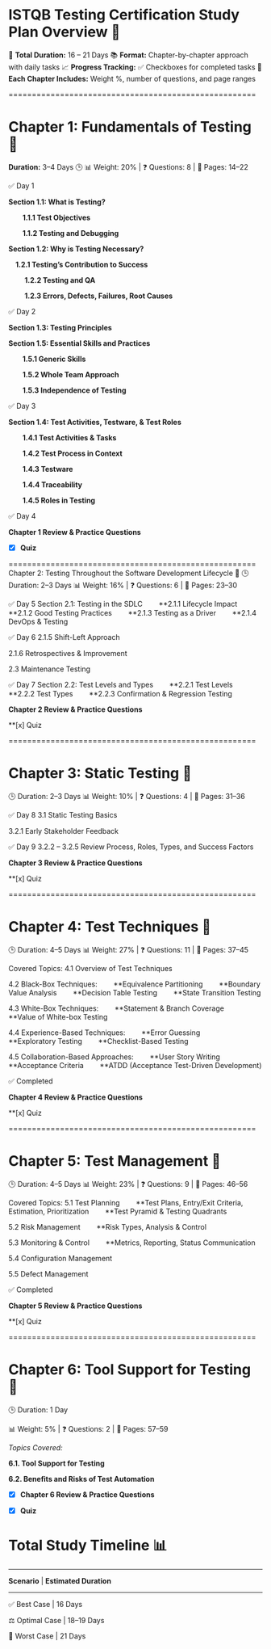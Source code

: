 
# ISTQB Testing Certification Study Plan Overview 🧠 


📅 **Total Duration:** 16 – 21 Days
📚 **Format:** Chapter-by-chapter approach with daily tasks
📈 **Progress Tracking:** ✅ Checkboxes for completed tasks
📝 **Each Chapter Includes:** Weight %, number of questions, and page ranges


=====================================================
# Chapter 1: Fundamentals of Testing 📘 
**Duration:** 3–4 Days                  🕒 
📊 Weight: 20% | ❓ Questions: 8 | 📄 Pages: 14–22

✅ Day 1

**Section 1.1: What is Testing?**

  **1.1.1 Test Objectives**

  **1.1.2 Testing and Debugging**

 **Section 1.2: Why is Testing Necessary?**

   **1.2.1 Testing’s Contribution to Success**

   **1.2.2 Testing and QA**

   **1.2.3 Errors, Defects, Failures, Root Causes**

✅ Day 2

 **Section 1.3: Testing Principles**

 **Section 1.5: Essential Skills and Practices**

  **1.5.1 Generic Skills**

  **1.5.2 Whole Team Approach**

  **1.5.3 Independence of Testing**

✅ Day 3

**Section 1.4: Test Activities, Testware, & Test Roles**

  **1.4.1 Test Activities & Tasks**

  **1.4.2 Test Process in Context**

  **1.4.3 Testware**

  **1.4.4 Traceability**

  **1.4.5 Roles in Testing**

✅ Day 4

 **Chapter 1 Review & Practice Questions**

- [x]  **Quiz**


=====================================================
 Chapter 2: Testing Throughout the Software Development Lifecycle 📘
🕒 Duration: 2–3 Days
📊 Weight: 16% | ❓ Questions: 6 | 📄 Pages: 23–30

✅ Day 5
 Section 2.1: Testing in the SDLC
  **2.1.1 Lifecycle Impact
  **2.1.2 Good Testing Practices
  **2.1.3 Testing as a Driver
  **2.1.4 DevOps & Testing

✅ Day 6
 2.1.5 Shift-Left Approach

 2.1.6 Retrospectives & Improvement

 2.3 Maintenance Testing

✅ Day 7
 Section 2.2: Test Levels and Types
  **2.2.1 Test Levels
  **2.2.2 Test Types
  **2.2.3 Confirmation & Regression Testing

 **Chapter 2 Review & Practice Questions**

**[x] Quiz


=====================================================
# Chapter 3: Static Testing 📘
🕒 Duration: 2–3 Days
📊 Weight: 10% | ❓ Questions: 4 | 📄 Pages: 31–36

✅ Day 8
 3.1 Static Testing Basics

 3.2.1 Early Stakeholder Feedback

✅ Day 9
 3.2.2 – 3.2.5 Review Process, Roles, Types, and Success Factors

**Chapter 3 Review & Practice Questions**

**[x] Quiz

=====================================================
# Chapter 4: Test Techniques 📘
🕒 Duration: 4–5 Days
📊 Weight: 27% | ❓ Questions: 11 | 📄 Pages: 37–45

Covered Topics:
4.1 Overview of Test Techniques

4.2 Black-Box Techniques:
  **Equivalence Partitioning
  **Boundary Value Analysis
  **Decision Table Testing
  **State Transition Testing

4.3 White-Box Techniques:
  **Statement & Branch Coverage
  **Value of White-box Testing

4.4 Experience-Based Techniques:
  **Error Guessing
  **Exploratory Testing
  **Checklist-Based Testing

4.5 Collaboration-Based Approaches:
  **User Story Writing
  **Acceptance Criteria
  **ATDD (Acceptance Test-Driven Development)

✅ Completed

**Chapter 4 Review & Practice Questions**

**[x] Quiz


=====================================================
# Chapter 5: Test Management 📘
🕒 Duration: 4–5 Days
📊 Weight: 23% | ❓ Questions: 9 | 📄 Pages: 46–56

Covered Topics:
5.1 Test Planning
  **Test Plans, Entry/Exit Criteria, Estimation, Prioritization
  **Test Pyramid & Testing Quadrants

5.2 Risk Management
  **Risk Types, Analysis & Control

5.3 Monitoring & Control
  **Metrics, Reporting, Status Communication

5.4 Configuration Management

5.5 Defect Management

✅ Completed
 
**Chapter 5 Review & Practice Questions**

**[x] Quiz


=====================================================
# Chapter 6: Tool Support for Testing 📘

🕒 Duration: 1 Day

📊 Weight: 5% | ❓ Questions: 2 | 📄 Pages: 57–59

*Topics Covered:*

**6.1. Tool Support for Testing**

**6.2. Benefits and Risks of Test Automation**

- [x] **Chapter 6 Review & Practice Questions**

- [x] **Quiz**

# Total Study Timeline 📊
____________________________________________________

**Scenario**	                            |         **Estimated Duration**
____________________________________________________
✅ Best Case	                           |           16    Days

⚖️ Optimal Case	                        |           18–19 Days

🐢 Worst Case	                        |           21    Days